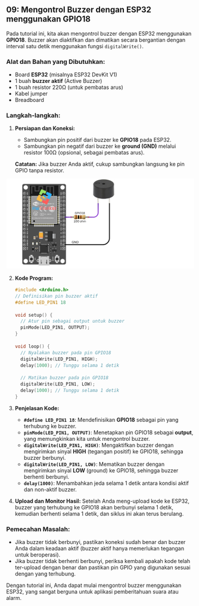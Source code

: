 ## 09: Mengontrol Buzzer dengan ESP32 menggunakan GPIO18

Pada tutorial ini, kita akan mengontrol buzzer dengan ESP32 menggunakan **GPIO18**. Buzzer akan diaktifkan dan dimatikan secara bergantian dengan interval satu detik menggunakan fungsi `digitalWrite()`.

### Alat dan Bahan yang Dibutuhkan:

- Board **ESP32** (misalnya ESP32 DevKit V1)
- 1 buah **buzzer aktif** (Active Buzzer)
- 1 buah resistor 220Ω (untuk pembatas arus)
- Kabel jumper
- Breadboard

### Langkah-langkah:

1. **Persiapan dan Koneksi:**

   - Sambungkan pin positif dari buzzer ke **GPIO18** pada ESP32.
   - Sambungkan pin negatif dari buzzer ke **ground (GND)** melalui resistor 100Ω (opsional, sebagai pembatas arus).

   **Catatan:** Jika buzzer Anda aktif, cukup sambungkan langsung ke pin GPIO tanpa resistor.

![Koneksi buzzer ke ESP32](./assets/buzzer.png)

2. **Kode Program:**

   ```c++
   #include <Arduino.h>
   // Definisikan pin buzzer aktif
   #define LED_PIN1 18
   
   void setup() {
     // Atur pin sebagai output untuk buzzer
     pinMode(LED_PIN1, OUTPUT);
   }
   
   void loop() {
     // Nyalakan buzzer pada pin GPIO18
     digitalWrite(LED_PIN1, HIGH);
     delay(1000); // Tunggu selama 1 detik
   
     // Matikan buzzer pada pin GPIO18
     digitalWrite(LED_PIN1, LOW);
     delay(1000); // Tunggu selama 1 detik
   }
   ```

3. **Penjelasan Kode:**

   - **`#define LED_PIN1 18`**: Mendefinisikan **GPIO18** sebagai pin yang terhubung ke buzzer.
   - **`pinMode(LED_PIN1, OUTPUT)`**: Menetapkan pin GPIO18 sebagai **output**, yang memungkinkan kita untuk mengontrol buzzer.
   - **`digitalWrite(LED_PIN1, HIGH)`**: Mengaktifkan buzzer dengan mengirimkan sinyal **HIGH** (tegangan positif) ke GPIO18, sehingga buzzer berbunyi.
   - **`digitalWrite(LED_PIN1, LOW)`**: Mematikan buzzer dengan mengirimkan sinyal **LOW** (ground) ke GPIO18, sehingga buzzer berhenti berbunyi.
   - **`delay(1000)`**: Menambahkan jeda selama 1 detik antara kondisi aktif dan non-aktif buzzer.

4. **Upload dan Monitor Hasil:** Setelah Anda meng-upload kode ke ESP32, buzzer yang terhubung ke GPIO18 akan berbunyi selama 1 detik, kemudian berhenti selama 1 detik, dan siklus ini akan terus berulang.

### Pemecahan Masalah:

- Jika buzzer tidak berbunyi, pastikan koneksi sudah benar dan buzzer Anda dalam keadaan aktif (buzzer aktif hanya memerlukan tegangan untuk beroperasi).
- Jika buzzer tidak berhenti berbunyi, periksa kembali apakah kode telah ter-upload dengan benar dan pastikan pin GPIO yang digunakan sesuai dengan yang terhubung.

Dengan tutorial ini, Anda dapat mulai mengontrol buzzer menggunakan ESP32, yang sangat berguna untuk aplikasi pemberitahuan suara atau alarm.